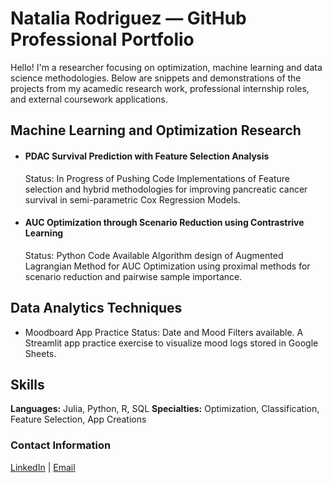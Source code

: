# Natalia Rodriguez — GitHub Professional Portfolio

Hello! I'm a researcher focusing on optimization, machine learning and data science methodologies. Below are snippets and demonstrations of the projects from my acamedic research work, professional internship roles, and external coursework applications.

## Machine Learning and Optimization Research

- #### PDAC Survival Prediction with Feature Selection Analysis
  Status: In Progress of Pushing Code
  Implementations of Feature selection and hybrid methodologies for improving pancreatic cancer survival in semi-parametric Cox Regression Models.

- #### AUC Optimization through Scenario Reduction using Contrastrive Learning
  Status: Python Code Available
  Algorithm design of Augmented Lagrangian Method for AUC Optimization using proximal methods for scenario reduction and pairwise sample importance.

## Data Analytics Techniques

- Moodboard App Practice
  Status: Date and Mood Filters available. 
  A Streamlit app practice exercise to visualize mood logs stored in Google Sheets.  

## Skills
**Languages:** Julia, Python, R, SQL 
**Specialties:** Optimization, Classification, Feature Selection, App Creations

### Contact Information
 [LinkedIn](https://www.linkedin.com/in/natalia-a-rodríguez-figueroa-5362101a1/) | [Email](natalia_rodriguezuc@berkeley.edu)

